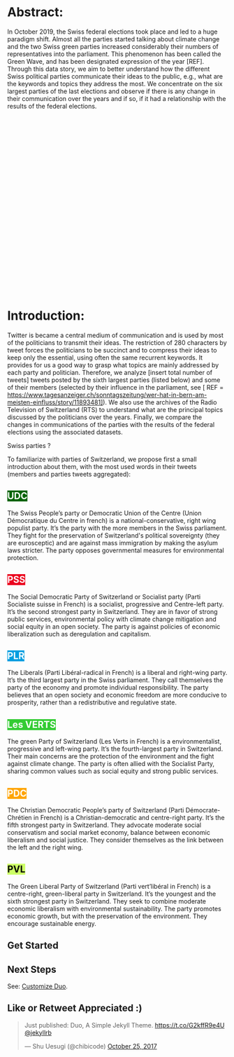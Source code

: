 
<script src="https://ajax.googleapis.com/ajax/libs/jquery/1.8.2/jquery.min.js"></script>
<script src="https://code.highcharts.com/highcharts.js"></script>
<script src="https://code.highcharts.com/modules/item-series.js"></script>
<script src="https://code.highcharts.com/modules/exporting.js"></script>
<script src="https://code.highcharts.com/modules/export-data.js"></script>
<script src="https://code.highcharts.com/modules/accessibility.js"></script>

# Abstract:
In October 2019, the Swiss federal elections took place and led to a huge paradigm shift. Almost all the parties started talking about climate change and the two Swiss green parties increased considerably their numbers of representatives into the parliament. This phenomenon has been called the Green Wave, and has been designated expression of the year [REF]. Through this data story, we aim to better understand how the different Swiss political parties communicate their ideas to the public, e.g., what are the keywords and topics they address the most. We concentrate on the six largest parties of the last elections and observe if there is any change in their communication over the years and if so, if it had a relationship with the results of the federal elections.

<div id="container" style="min-width: 310px; height: 400px; margin: auto"></div>


# Introduction:

Twitter is became a central medium of communication and is used by most of the politicians to transmit their ideas. The restriction of 280 characters by tweet forces the politicians to be succinct and to compress their ideas to keep only the essential, using often the same recurrent keywords. It provides for us a good way to grasp what topics are mainly addressed by each party and politician. Therefore, we analyze [insert total number of tweets] tweets posted by the sixth largest parties (listed below) and some of their members (selected by their influence in the parliament, see [ REF = https://www.tagesanzeiger.ch/sonntagszeitung/wer-hat-in-bern-am-meisten-einfluss/story/11893481]). We also use the archives of the Radio Television of Switzerland (RTS) to understand what are the principal topics discussed by the politicians over the years. Finally, we compare the changes in communications of the parties with the results of the federal elections using the associated datasets.

Swiss parties ?

To familiarize with parties of Switzerland, we propose first a small introduction about them, with the most used words in their tweets (members and parties tweets aggregated):

<h2 style = "color: #FFFFFF;background-color:#006400;display: table; "> UDC</h2> The Swiss People’s party or Democratic Union of the Centre (Union Démocratique du Centre in french) is a national-conservative, right wing populist party. It’s the party with the more members in the Swiss parliament. They fight for the preservation of Switzerland's political sovereignty (they are eurosceptic) and are against mass immigration by making the asylum laws stricter. The party opposes governmental measures for environmental protection.

<h2 style = "color: #FFFFFF;background-color:#EB001F;display: table; "> PSS </h2> The Social Democratic Party of Switzerland or Socialist party (Parti Socialiste suisse in French) is a socialist, progressive and Centre-left party. It’s the second strongest party in Switzerland. They are in favor of strong public services, environmental policy with climate change mitigation and social equity in an open society. The party is against policies of economic liberalization such as deregulation and capitalism.

<h2 style = "color: #FFFFFF;background-color:#009EE0;display: table; "> PLR </h2> The Liberals (Parti Libéral-radical in French) is a liberal and right-wing party. It’s the third largest party in the Swiss parliament. They call themselves the party of the economy and promote individual responsibility. The party believes that an open society and economic freedom are more conducive to prosperity, rather than a redistributive and regulative state.

<h2 style = "color: #FFFFFF;background-color:#33cc33;display: table; "> Les VERTS</h2> The green Party of Switzerland (Les Verts in French) is a environmentalist, progressive and left-wing party. It’s the fourth-largest party in Switzerland. Their main concerns are the protection of the environment and the fight against climate change. The party is often allied with the Socialist Party, sharing common values such as social equity and strong public services.

<h2 style = "color: #FFFFFF;background-color:#FFA500;display: table; "> PDC </h2> The Christian Democratic People’s party of Switzerland (Parti Démocrate-Chrétien in French) is a Christian-democratic and centre-right party. It’s the fifth strongest party in Switzerland. They advocate moderate social conservatism and social market economy, balance between economic liberalism and social justice. They consider themselves as the link between the left and the right wing.

<h2 style = "color: #000000;background-color:#ccff66;display: table; "> PVL </h2> The Green Liberal Party of Switzerland (Parti vert’libéral in French) is a centre-right,  green-liberal party in Switzerland. It’s the youngest and the sixth strongest party in Switzerland. They seek to combine moderate economic liberalism with environmental sustainability. The party promotes economic growth, but with the preservation of the environment. They encourage sustainable energy.



<script type="text/javascript">

$(function () {
        $('#container').highcharts({
            chart: {
                type: 'item'
            },

            title: {
                style: {
                	display: 'none'
                }
            },


            legend: {
                labelFormat: '{name} <span style="opacity: 0.4">{y}</span>'
            },

            series: [{
                name: 'Representatives',
                keys: ['name', 'y', 'color', 'label'],
                data: [
                    ['Parti Socialiste', 16, '#EB001F', 'PS'],
                    ['Les Verts', 14, '#33cc33', 'VERTS'],
                    ['Parti démocrate-chrétien', 7, 'orange', 'PDC'],
                    ['Parti vert-libéraux', 6, '#ccff66', 'PVL'],
                    ['Parti libéral-radical', 12, '#009EE0', 'PLR'],
                    ['Union démocratique du centre', 15, 'darkgreen', 'UDC'],
                    ['Others', 6, '#000000', 'Others']
                ],
                dataLabels: {
                    enabled: true,
                    format: '{point.label}'
                },

                // Circular options
                center: ['50%', '88%'],
                size: '170%',
                startAngle: -100,
                endAngle: 100
            }]

        });
    });


</script>
## Get Started


## Next Steps

See: [Customize Duo](https://chibicode.github.io/duo/posts/customize).

## Like or Retweet Appreciated :)

<blockquote class="twitter-tweet" data-cards="hidden" data-lang="en"><p lang="en" dir="ltr">Just published: Duo, A Simple Jekyll Theme.  <a href="https://t.co/G2kffR9e4U">https://t.co/G2kffR9e4U</a> <a href="https://twitter.com/jekyllrb?ref_src=twsrc%5Etfw">@jekyllrb</a></p>&mdash; Shu Uesugi (@chibicode) <a href="https://twitter.com/chibicode/status/923156795824128000?ref_src=twsrc%5Etfw">October 25, 2017</a></blockquote>

<!-- <a href="https://github.com/chibicode/duo" class="github-corner"><svg width="80" height="80" viewBox="0 0 250 250" style="fill:#151513; color:#fff; position: absolute; top: 0; border: 0; right: 0;"><path d="M0,0 L115,115 L130,115 L142,142 L250,250 L250,0 Z"></path><path d="M128.3,109.0 C113.8,99.7 119.0,89.6 119.0,89.6 C122.0,82.7 120.5,78.6 120.5,78.6 C119.2,72.0 123.4,76.3 123.4,76.3 C127.3,80.9 125.5,87.3 125.5,87.3 C122.9,97.6 130.6,101.9 134.4,103.2" fill="currentColor" style="transform-origin: 130px 106px;" class="octo-arm"></path><path d="M115.0,115.0 C114.9,115.1 118.7,116.5 119.8,115.4 L133.7,101.6 C136.9,99.2 139.9,98.4 142.2,98.6 C133.8,88.0 127.5,74.4 143.8,58.0 C148.5,53.4 154.0,51.2 159.7,51.0 C160.3,49.4 163.2,43.6 171.4,40.1 C171.4,40.1 176.1,42.5 178.8,56.2 C183.1,58.6 187.2,61.8 190.9,65.4 C194.5,69.0 197.7,73.2 200.1,77.6 C213.8,80.2 216.3,84.9 216.3,84.9 C212.7,93.1 206.9,96.0 205.4,96.6 C205.1,102.4 203.0,107.8 198.3,112.5 C181.9,128.9 168.3,122.5 157.7,114.1 C157.9,116.9 156.7,120.9 152.7,124.9 L141.0,136.5 C139.8,137.7 141.6,141.9 141.8,141.8 Z" fill="currentColor" class="octo-body"></path></svg></a><style>.github-corner:hover .octo-arm{animation:octocat-wave 560ms ease-in-out}@keyframes octocat-wave{0%,100%{transform:rotate(0)}20%,60%{transform:rotate(-25deg)}40%,80%{transform:rotate(10deg)}}@media (max-width:500px){.github-corner:hover .octo-arm{animation:none}.github-corner .octo-arm{animation:octocat-wave 560ms ease-in-out}}</style><script async defer src="https://buttons.github.io/buttons.js"></script> -->
